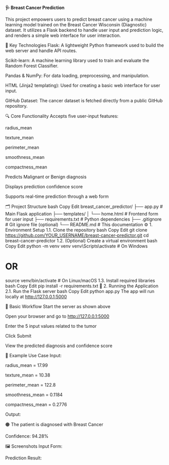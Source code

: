 **🩺 Breast Cancer Prediction**


This project empowers users to predict breast cancer using a machine learning model trained on the Breast Cancer Wisconsin (Diagnostic) dataset. It utilizes a Flask backend to handle user input and prediction logic, and renders a simple web interface for user interaction.

🔑 Key Technologies
Flask: A lightweight Python framework used to build the web server and handle API routes.

Scikit-learn: A machine learning library used to train and evaluate the Random Forest Classifier.

Pandas & NumPy: For data loading, preprocessing, and manipulation.

HTML (Jinja2 templating): Used for creating a basic web interface for user input.

GitHub Dataset: The cancer dataset is fetched directly from a public GitHub repository.

🔍 Core Functionality
Accepts five user-input features:

radius_mean

texture_mean

perimeter_mean

smoothness_mean

compactness_mean

Predicts Malignant or Benign diagnosis

Displays prediction confidence score

Supports real-time prediction through a web form

🗂 Project Structure
bash
Copy
Edit
breast_cancer_predictor/
├── app.py                  # Main Flask application
├── templates/
│   └── home.html           # Frontend form for user input
├── requirements.txt        # Python dependencies
├── .gitignore              # Git ignore file (optional)
└── README.md               # This documentation
⚙️ 1. Environment Setup
1.1. Clone the repository
bash
Copy
Edit
git clone https://github.com/YOUR_USERNAME/breast-cancer-predictor.git
cd breast-cancer-predictor
1.2. (Optional) Create a virtual environment
bash
Copy
Edit
python -m venv venv
venv\Scripts\activate       # On Windows
# OR
source venv/bin/activate    # On Linux/macOS
1.3. Install required libraries
bash
Copy
Edit
pip install -r requirements.txt
🚀 2. Running the Application
2.1. Run the Flask server
bash
Copy
Edit
python app.py
The app will run locally at http://127.0.0.1:5000

🧪 Basic Workflow
Start the server as shown above

Open your browser and go to http://127.0.0.1:5000

Enter the 5 input values related to the tumor

Click Submit

View the predicted diagnosis and confidence score

🧬 Example Use Case
Input:

radius_mean = 17.99

texture_mean = 10.38

perimeter_mean = 122.8

smoothness_mean = 0.1184

compactness_mean = 0.2776

Output:

🟠 The patient is diagnosed with Breast Cancer

Confidence: 94.28%

🖼️ Screenshots
Input Form:

Prediction Result:

